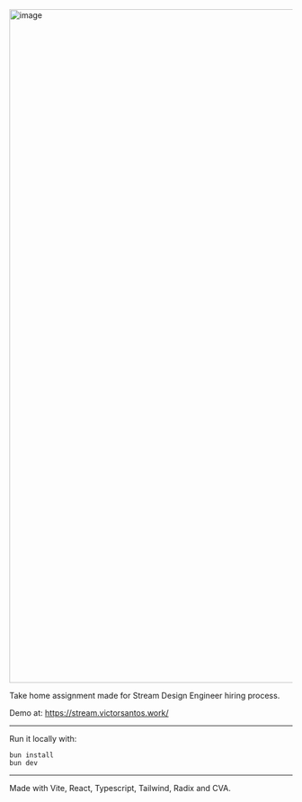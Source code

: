 <img width="1200" alt="image" src="https://github.com/user-attachments/assets/68f8d0ad-7434-49c1-be0a-70a418df6ced" />

Take home assignment made for Stream Design Engineer hiring process.

Demo at:
https://stream.victorsantos.work/

---

Run it locally with:

```
bun install
bun dev
```

---

Made with Vite, React, Typescript, Tailwind, Radix and CVA.
